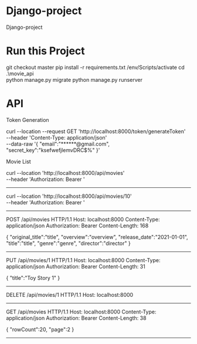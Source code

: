 # Django-project
Django-project

# Run this Project
git checkout master
pip install -r requirements.txt
/env/Scripts/activate
cd .\movie_api\
python manage.py migrate
python manage.py runserver




# API

Token Generation

curl --location --request GET 'http://localhost:8000/token/generateToken' \
--header 'Content-Type: application/json' \
--data-raw '{
    "email":"******@gmail.com",
    "secret_key":"ksefwefjlemvDRC$%"
}'


Movie List

curl --location 'http://localhost:8000/api/movies' \
--header 'Authorization: Bearer <Token>'

-----------------------------

curl --location 'http://localhost:8000/api/movies/10' \
--header 'Authorization: Bearer <Token>'

---------------------

POST /api/movies HTTP/1.1
Host: localhost:8000
Content-Type: application/json
Authorization: Bearer <Token>
Content-Length: 168

{
    "original_title":"title",
    "overview":"overview",
    "release_date":"2021-01-01",
    "title":"title",
    "genre":"genre",
    "director":"director"
}


-----------------------------------------------

PUT /api/movies/1 HTTP/1.1
Host: localhost:8000
Content-Type: application/json
Authorization: Bearer <Token>
Content-Length: 31

{
    "title":"Toy Story 1"
}


----------------------------------------------


DELETE /api/movies/1 HTTP/1.1
Host: localhost:8000


------------------------------------------------


GET /api/movies HTTP/1.1
Host: localhost:8000
Content-Type: application/json
Authorization: Bearer <Token>
Content-Length: 38

{
    "rowCount":20,
    "page":2
}



-------------------------------------------------------------


